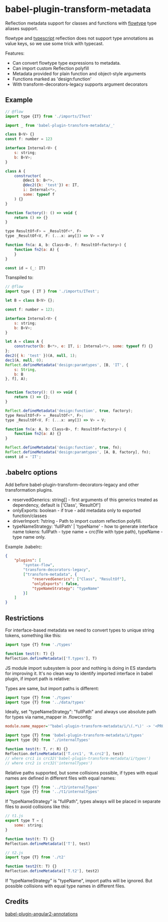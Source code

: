 # babel-plugin-transform-metadata

Reflection metadata support for classes and functions with [flowtype](https://flowtype.org) type aliases support.

flowtype and [typescript](https://www.typescriptlang.org/) reflection does not support type annotations as value keys, so we use some trick with typecast.

Features:

-   Can convert flowtype type expressions to metadata.
-   Can import custom Reflection polyfill
-   Metadata provided for plain function and object-style arguments
-   Functions marked as 'design:function'
-   With transform-decorators-legacy supports argument decorators

## Example

```js
// @flow
import type {IT} from './imports/ITest'

import _ from 'babel-plugin-transform-metadata/_'

class B<V> {}
const f: number = 123

interface Internal<V> {
    s: string;
    b: B<V>;
}

class A {
    constructor(
        @dec1 b: B<*>,
        @dec2({k: 'test'}) e: IT,
        i: Internal<*>,
        some: typeof f
    ) {}
}

function factory(): () => void {
    return () => {}
}

type ResultOf<F> = _ResultOf<*, F>
type _ResultOf<V, F: (...x: any[]) => V> = V

function fn(a: A, b: Class<B>, f: ResultOf<factory>) {
    function fn2(a: A) {
    }
}

const id = (_: IT)
```

Transpiled to:

```js
// @flow
import type { IT } from './imports/ITest';

let B = class B<V> {};

const f: number = 123;

interface Internal<V> {
    s: string;
    b: B<V>;
}

let A = class A {
    constructor(b: B<*>, e: IT, i: Internal<*>, some: typeof f) {}
};
dec2({ k: 'test' })(A, null, 1);
dec1(A, null, 0);
Reflect.defineMetadata('design:paramtypes', [B, 'IT', {
    s: String,
    b: B
}, f], A);


function factory(): () => void {
    return () => {};
}

Reflect.defineMetadata('design:function', true, factory);
type ResultOf<F> = _ResultOf<*, F>;
type _ResultOf<V, F: (...x: any[]) => V> = V;

function fn(a: A, b: Class<B>, f: ResultOf<factory>) {
    function fn2(a: A) {}
}

Reflect.defineMetadata('design:function', true, fn);
Reflect.defineMetadata('design:paramtypes', [A, B, factory], fn);
const id = 'IT';
```

## .babelrc options

Add before babel-plugin-transform-decorators-legacy and other transformation plugins.
-   reservedGenerics: string[] - first arguments of this generics treated as dependency, default is ['Class', 'ResultOf']
-   onlyExports: boolean - if true - add metadata only to exported function/classes
-   driverImport: ?string - Path to import custom reflection polyfill.
-   typeNameStrategy: 'fullPath' | 'typeName' - how to generate interface name tokens: fullPath - type name + crc(file with type path), typeName - type name only.

Example .babelrc:

```json
{
    "plugins": [
        "syntax-flow",
        "transform-decorators-legacy",
        ["transform-metadata", {
            "reservedGenerics": ["Class", "ResultOf"],
            "onlyExports": false,
            "typeNameStrategy": "typeName"
        }]
    ]
}
```

Restrictions
------------

For interface-based metadata we need to convert types to unique string tokens, something like this:

```js
import type {T} from './types'

function test(t: T) {}
Reflection.defineMetadata(['T.types'], T)
```

JS module import subsystem is poor and nothing is doing in ES standarts for improving it. It's no clean way to identify imported interface in babel plugin, if import path is relative:

Types are same, but import paths is different:

```js
import type {T} from './types'
import type {T} from '../data/types'
```

Ideally, set "typeNameStrategy": "fullPath" and always use absolute path for types via name_mapper in .flowconfig:

```ini
module.name_mapper='^babel-plugin-transform-metadata/i/\(.*\)' -> '<PROJECT_ROOT>/i/\1'
```

```js
import type {T} from 'babel-plugin-transform-metadata/i/types'
import type {R} from './internalTypes'

function test(t: T, r: R) {}
Reflection.defineMetadata(['T.crc1', 'R.crc2'], test)
// where crc1 is crc32('babel-plugin-transform-metadata/i/types')
// where crc2 is crc32('internalTypes')
```

Relative paths supported, but some collisions possible, if types with equal names are defined in different files with equal names:

```js
import type {T} from '../t2/internalTypes'
import type {T} from '../t1/internalTypes'
```

If "typeNameStrategy" is "fullPath", types always will be placed in separate files to avoid collisions like this:

```js
// t1.js
export type T = {
    some: string;
}

function test(t: T) {}
Reflection.defineMetadata(['T'], test)
```

```js
// t2.js
import type {T} from './t2'

function test2(t: T) {}
Reflection.defineMetadata(['T.t2'], test2)
```

If "typeNameStrategy" is "typeName", import paths will be ignored. But possible collisions with equal type names in different files.

## Credits

[babel-plugin-angular2-annotations](https://github.com/shuhei/babel-plugin-angular2-annotations)
